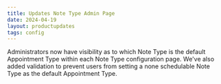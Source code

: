 ```yaml
---
title: Updates Note Type Admin Page
date: 2024-04-19
layout: productupdates
tags: config 
---
```


Administrators now have visibility as to which Note Type is the default Appointment Type within each Note Type configuration page. We've also added validation to prevent users from setting a none schedulable Note Type as the default Appointment Type.